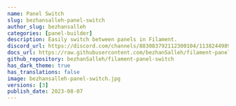 ```yaml
---
name: Panel Switch
slug: bezhansalleh-panel-switch
author_slug: bezhansalleh
categories: [panel-builder]
description: Easily switch between panels in Filament.
discord_url: https://discord.com/channels/883083792112300104/1138244989495824495
docs_url: https://raw.githubusercontent.com/bezhanSalleh/filament-panel-switch/3.x/README.md
github_repository: bezhanSalleh/filament-panel-switch
has_dark_theme: true
has_translations: false
image: bezhansalleh-panel-switch.jpg
versions: [3]
publish_date: 2023-08-07
---
```


